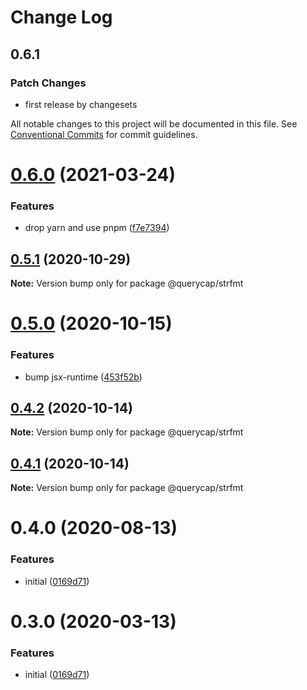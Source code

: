 # Change Log

## 0.6.1

### Patch Changes

- first release by changesets

All notable changes to this project will be documented in this file.
See [Conventional Commits](https://conventionalcommits.org) for commit guidelines.

# [0.6.0](https://github.com/querycap/webappkit/compare/@querycap/strfmt@0.5.1...@querycap/strfmt@0.6.0) (2021-03-24)

### Features

- drop yarn and use pnpm ([f7e7394](https://github.com/querycap/webappkit/commit/f7e7394e1531ffb96ecb3e393e8131451f3e1d9f))

## [0.5.1](https://github.com/querycap/webappkit/compare/@querycap/strfmt@0.5.0...@querycap/strfmt@0.5.1) (2020-10-29)

**Note:** Version bump only for package @querycap/strfmt

# [0.5.0](https://github.com/querycap/webappkit/compare/@querycap/strfmt@0.4.2...@querycap/strfmt@0.5.0) (2020-10-15)

### Features

- bump jsx-runtime ([453f52b](https://github.com/querycap/webappkit/commit/453f52b4a7b0e0f987de76da08c9bbb4d39802f8))

## [0.4.2](https://github.com/querycap/webappkit/compare/@querycap/strfmt@0.4.1...@querycap/strfmt@0.4.2) (2020-10-14)

**Note:** Version bump only for package @querycap/strfmt

## [0.4.1](https://github.com/querycap/webappkit/compare/@querycap/strfmt@0.4.0...@querycap/strfmt@0.4.1) (2020-10-14)

**Note:** Version bump only for package @querycap/strfmt

# 0.4.0 (2020-08-13)

### Features

- initial ([0169d71](https://github.com/querycap/webappkit/commit/0169d7105336e71af8f7b32544ae49e29706b189))

# 0.3.0 (2020-03-13)

### Features

- initial ([0169d71](https://github.com/querycap/webappkit/commit/0169d7105336e71af8f7b32544ae49e29706b189))
